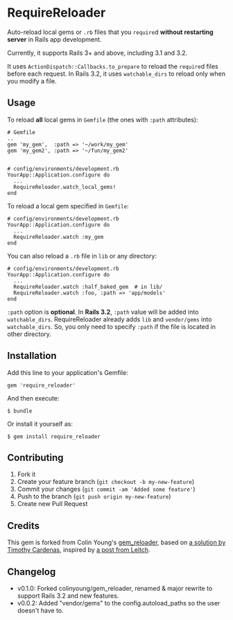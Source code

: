 # RequireReloader

Auto-reload local gems or `.rb` files that you `require`d
**without restarting server** in Rails app development.

Currently, it supports Rails 3+ and above, including 3.1 and 3.2.

It uses `ActionDispatch::Callbacks.to_prepare` to reload the
`require`d files before each request. In Rails 3.2, it uses 
`watchable_dirs` to reload only when you modify a file.

## Usage

To reload **all** local gems in `Gemfile` (the ones with `:path`
attributes):

    # Gemfile
    ..
    gem 'my_gem',  :path => '~/work/my_gem'
    gem 'my_gem2', :path => '~/fun/my_gem2'


    # config/environments/development.rb
    YourApp::Application.configure do
      ...
      RequireReloader.watch_local_gems!
    end

To reload a local gem specified in `Gemfile`:
    
    # config/environments/development.rb
    YourApp::Application.configure do
      ...
      RequireReloader.watch :my_gem
    end

You can also reload a `.rb` file in `lib` or any directory:

    # config/environments/development.rb
    YourApp::Application.configure do
      ...
      RequireReloader.watch :half_baked_gem  # in lib/
      RequireReloader.watch :foo, :path => 'app/models'
    end

`:path` option is **optional**. In **Rails 3.2**, `:path` value will be 
added into `watchable_dirs`. RequireReloader already adds 
`lib` and `vendor/gems` into `watchable_dirs`. So, you only need to
specify `:path` if the file is located in other directory.


## Installation

Add this line to your application's Gemfile:

    gem 'require_reloader'

And then execute:

    $ bundle

Or install it yourself as:

    $ gem install require_reloader

## Contributing

1. Fork it
2. Create your feature branch (`git checkout -b my-new-feature`)
3. Commit your changes (`git commit -am 'Added some feature'`)
4. Push to the branch (`git push origin my-new-feature`)
5. Create new Pull Request

## Credits

This gem is forked from Colin Young's [gem_reloader](https://github.com/colinyoung/gem_reloader), based on [a solution by Timothy Cardenas](http://timcardenas.com/automatically-reload-gems-in-rails-327-on-eve), inspired by [a post from Leitch](http://ileitch.github.com/2012/03/24/rails-32-code-reloading-from-lib.html).


## Changelog

- v0.1.0: Forked colinyoung/gem_reloader, renamed & major rewrite to support Rails 3.2 and new features.
- v0.0.2: Added "vendor/gems" to the config.autoload_paths so the user doesn't have to.
